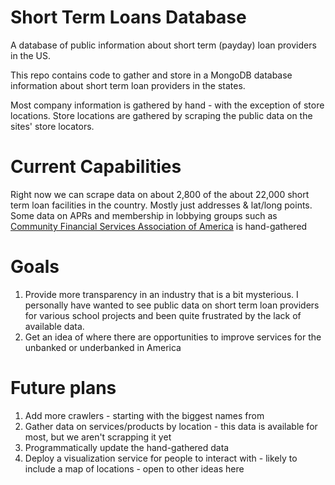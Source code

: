 # Short Term Loans Database
A database of public information about short term (payday) loan providers in the US.

This repo contains code to gather and store in a MongoDB database information about short term loan providers in the states.

Most company information is gathered by hand - with the exception of store locations. Store locations are gathered by scraping the public data on the sites' store locators.

# Current Capabilities
Right now we can scrape data on about 2,800 of the about 22,000 short term loan facilities in the country. Mostly just addresses & lat/long points.
Some data on APRs and membership in lobbying groups such as [Community Financial Services Association of America](https://en.wikipedia.org/wiki/Community_Financial_Services_Association_of_America) is hand-gathered

# Goals
1. Provide more transparency in an industry that is a bit mysterious. I personally have wanted to see public data on short term loan providers for various school projects and been quite frustrated by the lack of available data.
2. Get an idea of where there are opportunities to improve services for the unbanked or underbanked in America

# Future plans
1. Add more crawlers - starting with the biggest names from 
2. Gather data on services/products by location - this data is available for most, but we aren't scrapping it yet
3. Programmatically update the hand-gathered data
4. Deploy a visualization service for people to interact with - likely to include a map of locations - open to other ideas here
